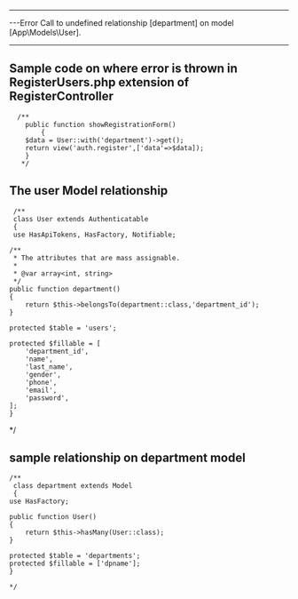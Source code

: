 -----------------------------------------------------------------------------------------------------------------------------------------
 ---Error
Call to undefined relationship [department] on model [App\Models\User].
___________________________________________________________________________
  

## Sample code on where error is thrown in RegisterUsers.php extension of RegisterController

      /**
        public function showRegistrationForm()
            {
        $data = User::with('department')->get();
        return view('auth.register',['data'=>$data]);
        }
       */


## The user Model relationship

     /**
     class User extends Authenticatable
     {
     use HasApiTokens, HasFactory, Notifiable;

    /**
     * The attributes that are mass assignable.
     *
     * @var array<int, string>
     */
    public function department()
    {
        return $this->belongsTo(department::class,'department_id');
    }
     
    protected $table = 'users';

    protected $fillable = [
        'department_id',
        'name',
        'last_name',
        'gender',
        'phone',
        'email',
        'password',
    ];
    }
   */
    
 ## sample relationship on department model

    /**
     class department extends Model
     {
    use HasFactory;

    public function User()
    {
        return $this->hasMany(User::class);
    }  

    protected $table = 'departments';
    protected $fillable = ['dpname'];
    }
    
    */

